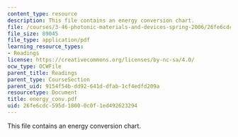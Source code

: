 ```yaml
---
content_type: resource
description: This file contains an energy conversion chart.
file: /courses/3-46-photonic-materials-and-devices-spring-2006/26fe6cdc595d18000c0f1ed492623294_energy_conv.pdf
file_size: 89045
file_type: application/pdf
learning_resource_types:
- Readings
license: https://creativecommons.org/licenses/by-nc-sa/4.0/
ocw_type: OCWFile
parent_title: Readings
parent_type: CourseSection
parent_uid: 9154f54b-dd92-641d-dfab-1cf4edfd209a
resourcetype: Document
title: energy_conv.pdf
uid: 26fe6cdc-595d-1800-0c0f-1ed492623294
---
```

This file contains an energy conversion chart.